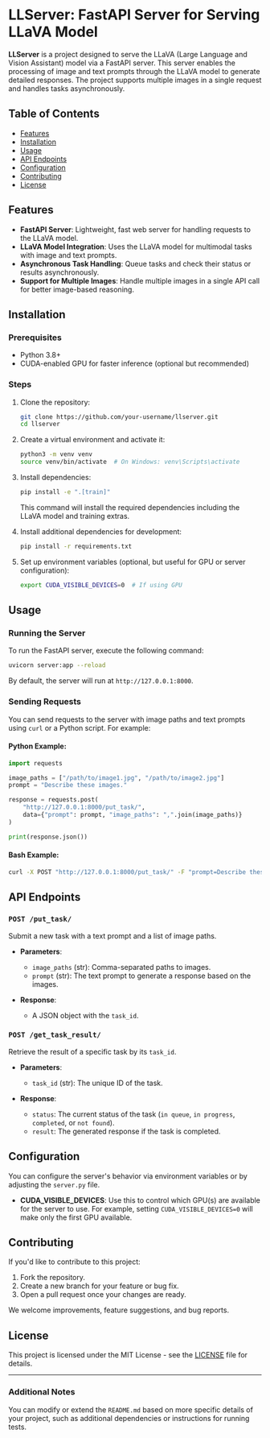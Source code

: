 # LLServer: FastAPI Server for Serving LLaVA Model

**LLServer** is a project designed to serve the LLaVA (Large Language and Vision Assistant) model via a FastAPI server. This server enables the processing of image and text prompts through the LLaVA model to generate detailed responses. The project supports multiple images in a single request and handles tasks asynchronously.

## Table of Contents
- [Features](#features)
- [Installation](#installation)
- [Usage](#usage)
- [API Endpoints](#api-endpoints)
- [Configuration](#configuration)
- [Contributing](#contributing)
- [License](#license)

## Features

- **FastAPI Server**: Lightweight, fast web server for handling requests to the LLaVA model.
- **LLaVA Model Integration**: Uses the LLaVA model for multimodal tasks with image and text prompts.
- **Asynchronous Task Handling**: Queue tasks and check their status or results asynchronously.
- **Support for Multiple Images**: Handle multiple images in a single API call for better image-based reasoning.

## Installation

### Prerequisites
- Python 3.8+
- CUDA-enabled GPU for faster inference (optional but recommended)

### Steps

1. Clone the repository:
   ```bash
   git clone https://github.com/your-username/llserver.git
   cd llserver
   ```

2. Create a virtual environment and activate it:
   ```bash
   python3 -m venv venv
   source venv/bin/activate  # On Windows: venv\Scripts\activate
   ```

3. Install dependencies:
   ```bash
   pip install -e ".[train]"
   ```

   This command will install the required dependencies including the LLaVA model and training extras.

4. Install additional dependencies for development:
   ```bash
   pip install -r requirements.txt
   ```

5. Set up environment variables (optional, but useful for GPU or server configuration):
   ```bash
   export CUDA_VISIBLE_DEVICES=0  # If using GPU
   ```

## Usage

### Running the Server

To run the FastAPI server, execute the following command:

```bash
uvicorn server:app --reload
```

By default, the server will run at `http://127.0.0.1:8000`.

### Sending Requests

You can send requests to the server with image paths and text prompts using `curl` or a Python script. For example:

#### Python Example:
```python
import requests

image_paths = ["/path/to/image1.jpg", "/path/to/image2.jpg"]
prompt = "Describe these images."

response = requests.post(
    "http://127.0.0.1:8000/put_task/",
    data={"prompt": prompt, "image_paths": ",".join(image_paths)}
)

print(response.json())
```

#### Bash Example:
```bash
curl -X POST "http://127.0.0.1:8000/put_task/" -F "prompt=Describe these images." -F "image_paths=/path/to/image1.jpg,/path/to/image2.jpg"
```

## API Endpoints

### `POST /put_task/`
Submit a new task with a text prompt and a list of image paths.

- **Parameters**:
  - `image_paths` (str): Comma-separated paths to images.
  - `prompt` (str): The text prompt to generate a response based on the images.

- **Response**:
  - A JSON object with the `task_id`.

### `POST /get_task_result/`
Retrieve the result of a specific task by its `task_id`.

- **Parameters**:
  - `task_id` (str): The unique ID of the task.

- **Response**:
  - `status`: The current status of the task (`in queue`, `in progress`, `completed`, or `not found`).
  - `result`: The generated response if the task is completed.

## Configuration

You can configure the server's behavior via environment variables or by adjusting the `server.py` file.

- **CUDA_VISIBLE_DEVICES**: Use this to control which GPU(s) are available for the server to use. For example, setting `CUDA_VISIBLE_DEVICES=0` will make only the first GPU available.

## Contributing

If you'd like to contribute to this project:

1. Fork the repository.
2. Create a new branch for your feature or bug fix.
3. Open a pull request once your changes are ready.

We welcome improvements, feature suggestions, and bug reports.

## License

This project is licensed under the MIT License - see the [LICENSE](LICENSE) file for details.

---

### Additional Notes

You can modify or extend the `README.md` based on more specific details of your project, such as additional dependencies or instructions for running tests.